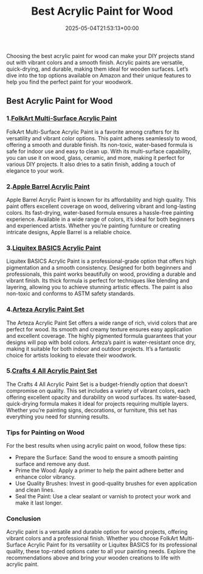 ﻿---
layout: post
title: Best Acrylic Paint for Wood
date: '2025-05-04T21:53:13+00:00'
categories:
- Guide
tags: []
slug: /best-acrylic-paint-for-wood/
lastmod: 2025-05-07T12:21:23+03:00
---

Choosing the best acrylic paint for wood can make your DIY projects stand out with vibrant colors and a smooth finish. Acrylic paints are versatile, quick-drying, and durable, making them ideal for wooden surfaces. Let’s dive into the top options available on Amazon and their unique features to help you find the perfect paint for your woodwork.
## Best Acrylic Paint for Wood
### 1.[FolkArt Multi-Surface Acrylic Paint](https://www.amazon.com/dp/B005FQJSWK?tag=p-policy-20)
FolkArt Multi-Surface Acrylic Paint is a favorite among crafters for its versatility and vibrant color options. This paint adheres seamlessly to wood, offering a smooth and durable finish. Its non-toxic, water-based formula is safe for indoor use and easy to clean up.
With its multi-surface capability, you can use it on wood, glass, ceramic, and more, making it perfect for various DIY projects. It also dries to a satin finish, adding a touch of elegance to your work.
### 2.[Apple Barrel Acrylic Paint](https://www.amazon.com/dp/B071WZ4S3L?tag=p-policy-20)
Apple Barrel Acrylic Paint is known for its affordability and high quality. This paint offers excellent coverage on wood, delivering vibrant and long-lasting colors. Its fast-drying, water-based formula ensures a hassle-free painting experience.
Available in a wide range of colors, it’s ideal for both beginners and experienced artists. Whether you’re painting furniture or creating intricate designs, Apple Barrel is a reliable choice.
### 3.[Liquitex BASICS Acrylic Paint](https://www.amazon.com/dp/B000KNJIQC?tag=p-policy-20)
Liquitex BASICS Acrylic Paint is a professional-grade option that offers high pigmentation and a smooth consistency. Designed for both beginners and professionals, this paint works beautifully on wood, providing a durable and vibrant finish.
Its thick formula is perfect for techniques like blending and layering, allowing you to achieve stunning artistic effects. The paint is also non-toxic and conforms to ASTM safety standards.
### 4.[Arteza Acrylic Paint Set](https://www.amazon.com/dp/B000BMUAYG?tag=p-policy-20)
The Arteza Acrylic Paint Set offers a wide range of rich, vivid colors that are perfect for wood. Its smooth and creamy texture ensures easy application and excellent coverage. The highly pigmented formula guarantees that your designs will pop with bold colors.
Arteza’s paint is water-resistant once dry, making it suitable for both indoor and outdoor projects. It’s a fantastic choice for artists looking to elevate their woodwork.
### 5.[Crafts 4 All Acrylic Paint Set](https://www.amazon.com/dp/B0721MP41Y?tag=p-policy-20)
The Crafts 4 All Acrylic Paint Set is a budget-friendly option that doesn’t compromise on quality. This set includes a variety of vibrant colors, each offering excellent opacity and durability on wood surfaces.
Its water-based, quick-drying formula makes it ideal for projects requiring multiple layers. Whether you’re painting signs, decorations, or furniture, this set has everything you need for stunning results.
### Tips for Painting on Wood
For the best results when using acrylic paint on wood, follow these tips:
- Prepare the Surface: Sand the wood to ensure a smooth painting surface and remove any dust.
- Prime the Wood: Apply a primer to help the paint adhere better and enhance color vibrancy.
- Use Quality Brushes: Invest in good-quality brushes for even application and clean lines.
- Seal the Paint: Use a clear sealant or varnish to protect your work and make it last longer.
### Conclusion
Acrylic paint is a versatile and durable option for wood projects, offering vibrant colors and a professional finish. Whether you choose FolkArt Multi-Surface Acrylic Paint for its versatility or Liquitex BASICS for its professional quality, these top-rated options cater to all your painting needs. Explore the recommendations above and bring your wooden creations to life with acrylic paint.